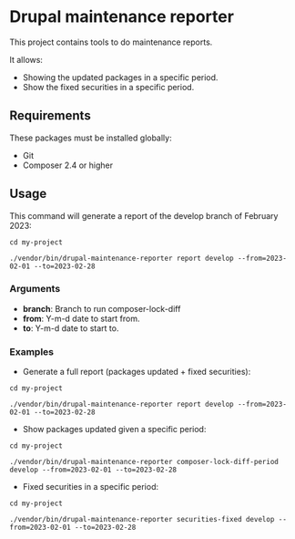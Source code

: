 # Drupal maintenance reporter

This project contains tools to do maintenance reports.

It allows:

- Showing the updated packages in a specific period.
- Show the fixed securities in a specific period.

## Requirements

These packages must be installed globally:

- Git
- Composer 2.4 or higher

## Usage

This command will generate a report of the develop branch of February 2023:

```
cd my-project

./vendor/bin/drupal-maintenance-reporter report develop --from=2023-02-01 --to=2023-02-28
```

### Arguments

- **branch**: Branch to run composer-lock-diff
- **from**: Y-m-d date to start from.
- **to**: Y-m-d date to start to.

### Examples

- Generate a full report (packages updated + fixed securities):

```
cd my-project

./vendor/bin/drupal-maintenance-reporter report develop --from=2023-02-01 --to=2023-02-28
```

- Show packages updated given a specific period:

```
cd my-project

./vendor/bin/drupal-maintenance-reporter composer-lock-diff-period develop --from=2023-02-01 --to=2023-02-28
```

- Fixed securities in a specific period:

```
cd my-project

./vendor/bin/drupal-maintenance-reporter securities-fixed develop --from=2023-02-01 --to=2023-02-28
```
